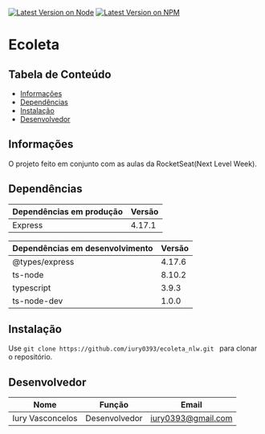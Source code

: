 [![Latest Version on Node](https://img.shields.io/badge/Node-12.17.0-green)](https://nodejs.org/en/) [![Latest Version on NPM](https://img.shields.io/badge/NPM-6.14.15-green)](https://www.npmjs.com/)


# Ecoleta


## Tabela de Conteúdo
- <a href="#informações">Informações</a>
- <a href="#dependências">Dependências</a>
- <a href="#instalação">Instalação</a>
- <a href="#desenvolvedor">Desenvolvedor</a>

## Informações
O projeto feito em conjunto com as aulas da RocketSeat(Next Level Week).

## Dependências
| Dependências em produção | Versão |
| ------------------------ | ------ |
| Express | 4.17.1 |

| Dependências em desenvolvimento | Versão |
| ------------------------------- | ------ |
| @types/express | 4.17.6 |
| ts-node | 8.10.2 |
| typescript | 3.9.3 |
| ts-node-dev | 1.0.0 |

## Instalação

Use ```git clone https://github.com/iury0393/ecoleta_nlw.git ``` para clonar o repositório.

## Desenvolvedor

| Nome | Função | Email |
| ------ | ------ | ----- |
| Iury Vasconcelos | Desenvolvedor | iury0393@gmail.com |